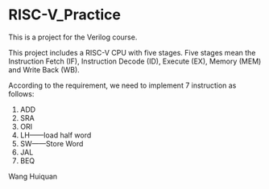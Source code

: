 # RISC-V_Practice

This is a project for the Verilog course.

This project includes a RISC-V CPU with five stages. Five stages mean the Instruction Fetch (IF), Instruction Decode (ID), 
Execute (EX), Memory (MEM) and Write Back (WB).

According to the requirement, we need to implement 7 instruction as follows:

1. ADD
2. SRA
3. ORI
4. LH——load half word
5. SW——Store Word
6. JAL
7. BEQ

Wang Huiquan
